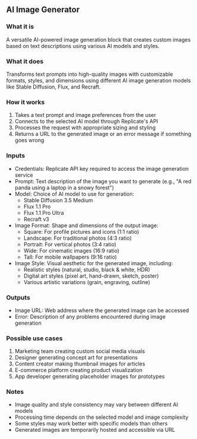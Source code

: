 
## AI Image Generator

### What it is
A versatile AI-powered image generation block that creates custom images based on text descriptions using various AI models and styles.

### What it does
Transforms text prompts into high-quality images with customizable formats, styles, and dimensions using different AI image generation models like Stable Diffusion, Flux, and Recraft.

### How it works
1. Takes a text prompt and image preferences from the user
2. Connects to the selected AI model through Replicate's API
3. Processes the request with appropriate sizing and styling
4. Returns a URL to the generated image or an error message if something goes wrong

### Inputs
- Credentials: Replicate API key required to access the image generation service
- Prompt: Text description of the image you want to generate (e.g., "A red panda using a laptop in a snowy forest")
- Model: Choice of AI model to use for generation:
  - Stable Diffusion 3.5 Medium
  - Flux 1.1 Pro
  - Flux 1.1 Pro Ultra
  - Recraft v3
- Image Format: Shape and dimensions of the output image:
  - Square: For profile pictures and icons (1:1 ratio)
  - Landscape: For traditional photos (4:3 ratio)
  - Portrait: For vertical photos (3:4 ratio)
  - Wide: For cinematic images (16:9 ratio)
  - Tall: For mobile wallpapers (9:16 ratio)
- Image Style: Visual aesthetic for the generated image, including:
  - Realistic styles (natural, studio, black & white, HDR)
  - Digital art styles (pixel art, hand-drawn, sketch, poster)
  - Various artistic variations (grain, engraving, outline)

### Outputs
- Image URL: Web address where the generated image can be accessed
- Error: Description of any problems encountered during image generation

### Possible use cases
1. Marketing team creating custom social media visuals
2. Designer generating concept art for presentations
3. Content creator making thumbnail images for articles
4. E-commerce platform creating product visualization
5. App developer generating placeholder images for prototypes

### Notes
- Image quality and style consistency may vary between different AI models
- Processing time depends on the selected model and image complexity
- Some styles may work better with specific models than others
- Generated images are temporarily hosted and accessible via URL
